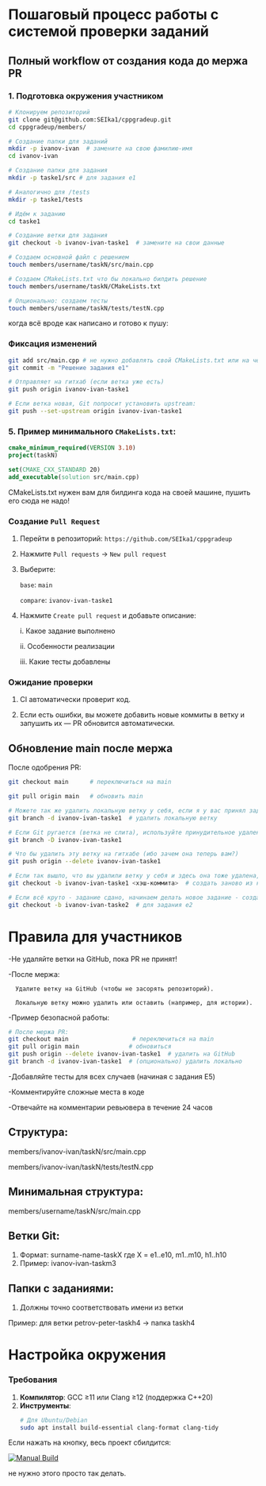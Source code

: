 # Пошаговый процесс работы с системой проверки заданий

## Полный workflow от создания кода до мержа PR

### 1. Подготовка окружения участником

```bash
# Клонируем репозиторий
git clone git@github.com:SEIka1/cppgradeup.git
cd cppgradeup/members/

# Создание папки для заданий
mkdir -p ivanov-ivan  # замените на свою фамилию-имя
cd ivanov-ivan

# Создание папки для задания
mkdir -p taske1/src # для задания e1

# Аналогично для /tests
mkdir -p taske1/tests

# Идём к заданию
cd taske1

# Создание ветки для задания
git checkout -b ivanov-ivan-taske1  # замените на свои данные

# Создаем основной файл с решением
touch members/username/taskN/src/main.cpp

# Создаем CMakeLists.txt что бы локально билдить решение
touch members/username/taskN/CMakeLists.txt

# Опционально: создаем тесты
touch members/username/taskN/tests/testN.cpp
```

когда всё вроде как написано и готово к пушу:

### Фиксация изменений
```bash
git add src/main.cpp # не нужно добавлять свой CMakeLists.txt или на чём вы там собираете
git commit -m "Решение задания e1"

# Отправляет на гитхаб (если ветка уже есть)
git push origin ivanov-ivan-taske1

# Если ветка новая, Git попросит установить upstream:
git push --set-upstream origin ivanov-ivan-taske1
```

### 5. Пример минимального `CMakeLists.txt`:
```cmake
cmake_minimum_required(VERSION 3.10)
project(taskN)

set(CMAKE_CXX_STANDARD 20)
add_executable(solution src/main.cpp)
```

CMakeLists.txt нужен вам для билдинга кода на своей машине, пушить его сюда не надо!

### Создание `Pull Request`

1) Перейти в репозиторий: `https://github.com/SEIka1/cppgradeup`
2) Нажмите `Pull requests` → `New pull request`
3) Выберите:

      `base`: `main`

      `compare`: `ivanov-ivan-taske1`

4) Нажмите `Create pull request` и добавьте описание:

      i. Какое задание выполнено

      ii. Особенности реализации

      iii. Какие тесты добавлены

### Ожидание проверки

1. CI автоматически проверит код.

2. Если есть ошибки, вы можете добавить новые коммиты в ветку и запушить их — PR обновится автоматически.

## Обновление main после мержа

После одобрения PR:

```bash
git checkout main      # переключиться на main

git pull origin main   # обновить main

# Можете так же удалить локальную ветку у себя, если я у вас принял задание -> его уже не придется редачить и зачем вам эта ветка тогда?
git branch -d ivanov-ivan-taske1  # удалить локальную ветку

# Если Git ругается (ветка не слита), используйте принудительное удаление:
git branch -D ivanov-ivan-taske1

# Что бы удалить эту ветку на гитхабе (ибо зачем она теперь вам?)
git push origin --delete ivanov-ivan-taske1

# Если так вышло, что вы удалили ветку у себя и здесь она тоже удалена, то её в крайнем случае можно восстановить:
git checkout -b ivanov-ivan-taske1 <хэш-коммита>  # создать заново из коммита

# Если всё круто - задание сдано, начинаем делать новое задание - создаем новую ветку для него и там так же работаем (всё как и раньше)
git checkout -b ivanov-ivan-taske2  # для задания e2
```


# Правила для участников

-Не удаляйте ветки на GitHub, пока PR не принят!

-После мержа:

      Удалите ветку на GitHub (чтобы не засорять репозиторий).

      Локальную ветку можно удалить или оставить (например, для истории).

-Пример безопасной работы:
```bash
# После мержа PR:
git checkout main                  # переключиться на main
git pull origin main              # обновиться
git push origin --delete ivanov-ivan-taske1  # удалить на GitHub
git branch -d ivanov-ivan-taske1  # (опционально) удалить локально
```

-Добавляйте тесты для всех случаев (начиная с задания E5)

-Комментируйте сложные места в коде

-Отвечайте на комментарии ревьювера в течение 24 часов

## Структура:
members/ivanov-ivan/taskN/src/main.cpp

members/ivanov-ivan/taskN/tests/testN.cpp

## Минимальная структура:

members/username/taskN/src/main.cpp

## Ветки Git:

1) Формат: surname-name-taskX где X = e1..e10, m1..m10, h1..h10
2) Пример: ivanov-ivan-taskm3

## Папки с заданиями:

1. Должны точно соответствовать имени из ветки

Пример: для ветки petrov-peter-taskh4 → папка taskh4

# Настройка окружения

### Требования
1. **Компилятор**: GCC ≥11 или Clang ≥12 (поддержка C++20)
2. **Инструменты**:
   ```bash
   # Для Ubuntu/Debian
   sudo apt install build-essential clang-format clang-tidy

Если нажать на кнопку, весь проект сбилдится:

[![Manual Build](https://img.shields.io/badge/Manual_Build-Run_Now-blue?style=for-the-badge)](https://github.com/SEIka1/cppgradeup/actions/workflows/manual_build.yml)

не нужно этого просто так делать.
